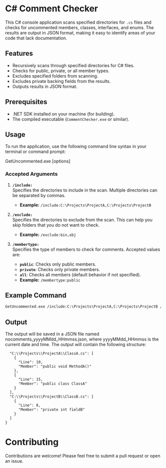 # C# Comment Checker

This C# console application scans specified directories for `.cs` files and checks for uncommented members, classes, interfaces, and enums. The results are output in JSON format, making it easy to identify areas of your code that lack documentation.

## Features

- Recursively scans through specified directories for C# files.
- Checks for public, private, or all member types.
- Excludes specified folders from scanning.
- Excludes private backing fields from the results.
- Outputs results in JSON format.

## Prerequisites

- .NET SDK installed on your machine (for building).
- The compiled executable (`CommentChecker.exe` or similar).

## Usage

To run the application, use the following command line syntax in your terminal or command prompt:

GetUncommented.exe [options]


### Accepted Arguments

1. **`/include:`**  
   Specifies the directories to include in the scan. Multiple directories can be separated by commas.
   - **Example:** `/include:C:\Projects\ProjectA,C:\Projects\ProjectB`

2. **`/exclude:`**  
   Specifies the directories to exclude from the scan. This can help you skip folders that you do not want to check.
   - **Example:** `/exclude:bin,obj`

3. **`/membertype:`**  
   Specifies the type of members to check for comments. Accepted values are:
   - **`public`**: Checks only public members.
   - **`private`**: Checks only private members.
   - **`all`**: Checks all members (default behavior if not specified).
   - **Example:** `/membertype:public`

## Example Command

```bash
GetUncommented.exe /include:C:\Projects\ProjectA,C:\Projects\ProjectB /exclude:bin,obj /membertype:public
```

## Output

The output will be saved in a JSON file named nocomments_yyyyMMdd_HHmmss.json, where yyyyMMdd_HHmmss is the current date and time. The output will contain the following structure:

```{
  "C:\\Projects\\ProjectA\\ClassA.cs": [
    {
      "Line": 10,
      "Member": "public void MethodA()"
    },
    {
      "Line": 15,
      "Member": "public class ClassA"
    }
  ],
  "C:\\Projects\\ProjectB\\ClassB.cs": [
    {
      "Line": 8,
      "Member": "private int fieldB"
    }
  ]
}
```


# Contributing

Contributions are welcome! Please feel free to submit a pull request or open an issue.
